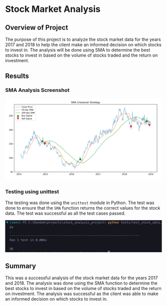 # Stock Market Analysis

## Overview of Project

The purpose of this project is to analyze the stock market data for the years 2017 and 2018 to help the client make an informed decision on which stocks to invest in. The analysis will be done using SMA to determine the best stocks to invest in based on the volume of stocks traded and the return on investment.

## Results

### SMA Analysis Screenshot

![SMA Analysis Result](./sma_result.png)

### Testing using unittest

The testing was done using the `unittest` module in Python. The test was done to ensure that the `SMA` function returns the correct values for the stock data. The test was successful as all the test cases passed.

![SMA Test Result](./sma_test_result.png)

## Summary

This was a successful analysis of the stock market data for the years 2017 and 2018. The analysis was done using the SMA function to determine the best stocks to invest in based on the volume of stocks traded and the return on investment. The analysis was successful as the client was able to make an informed decision on which stocks to invest in.